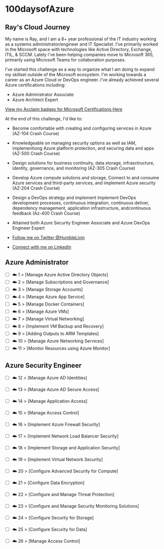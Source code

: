 # 100daysofAzure

## Ray's Cloud Journey

My name is Ray, and I am a 8+ year professional of the IT industry working as a systems administrator/engineer and IT Specialist. I've primarily worked in the Microsoft space with technologies like Active Directory, Exchange, ITIL, & SCCM. Lately I've been helping companies move to Microsoft 365, primarily using Microsoft Teams for collaboration purposes. 

I've started this challenge as a way to organize what I am doing to expand my skillset outside of the Microsoft ecosystem. I'm working towards a career as an Azure Cloud or DevOps engineer. I've already achieved several Azure certifications including:

- Azure Administrator Associate
- Azure Architect Expert

[View my Acclaim badges for Microsoft Certifications Here](https://www.credly.com/users/raymond-edmonds.fb3f0399)

At the end of this challenge, I'd like to:

- Become comfortable with creating and configuring services in Azure (AZ-104 Crash Course)
- Knowledgeable on managing security options as well as IAM, implementiong Azure platform protection, and securing data and apps (AZ-500 Crash Course)
- Design solutions for business continuity, data storage, infrasctructure, identity, governance, and monitoring (AZ-305 Crash Course)
- Develop Azure compute solutions and storage, Connect to and consume Azure services and third-party services, and implement Azure security (AZ-204 Crash Course)
- Design a DevOps strategy and implement Implement DevOps development processes, continuous integration, continuous deliver, dependency management, application infrastructure, andcontinuous feedback (Az-400 Crash Course)
- Attained both Azure Security Engineer Associate and Azure DevOps Engineer Expert

- [Follow me on Twitter @HumbleLivin](https://twitter.com/HumbleLivin/)
- [Connect with me on LinkedIn](https://www.linkedin.com/in/r-edmonds3/)


## Azure Administrator

- [ ] ☁️ 1 > [Manage Azure Active Directory Objects]
- [ ] ☁️ 2 > [Manage Subscriptions and Governance]
- [ ] ☁️ 3 > [Manage Storage Accounts]
- [ ] ☁️ 4 > [Manage Azure App Service]
- [ ] ☁️ 5 > [Manage Docker Containers]
- [ ] ☁️ 6 > [Manage Azure VMs]
- [ ] ☁️ 7 > [Manage Virtual Networking]
- [ ] ☁️ 8 > [Implement VM Backup and Recovery]
- [ ] ☁️ 9 > [Adding Outputs to ARM Templates]
- [ ] ☁️ 10 > [Manage Azure Networking Services]
- [ ] ☁️ 11 > [Monitor Resources using Azure Monitor]

## Azure Security Engineer

- [ ] ☁️ 12 > [Manage Azure AD Identities]
- [ ] ☁️ 13 > [Manage Azure AD Secure Access]
- [ ] ☁️ 14 > [Manage Application Access]
- [ ] ☁️ 15 > [Manage Access Control]
- [ ] ☁️ 16 > [Implement Azure Firewall Security]
- [ ] ☁️ 17 > [Implement Network Load Balancer Security]
- [ ] ☁️ 18 > [Implement Storage and Application Security]
- [ ] ☁️ 19 > [Implement Virtual Network Security]
- [ ] ☁️ 20 > [Configure Advanced Security for Compute]
- [ ] ☁️ 21 > [Configure Data Encryption]
- [ ] ☁️ 22 > [Configure and Manage Threat Protection]
- [ ] ☁️ 23 > [Configure and Manage Security Monitoring Solutions]
- [ ] ☁️ 24 > [Configure Security for Storage]
- [ ] ☁️ 25 > [Configure Security for Data]
- [ ] ☁️ 26 > [Manage Access Control]




